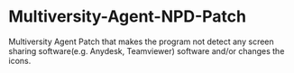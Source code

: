 # Multiversity-Agent-NPD-Patch
Multiversity Agent Patch that makes the program not detect any screen sharing software(e.g. Anydesk, Teamviewer) software and/or changes the icons.
